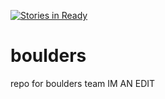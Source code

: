 [![Stories in Ready](https://badge.waffle.io/jmrich16/boulders.png?label=ready&title=Ready)](https://waffle.io/jmrich16/boulders)
# boulders
repo for boulders team
IM AN EDIT
